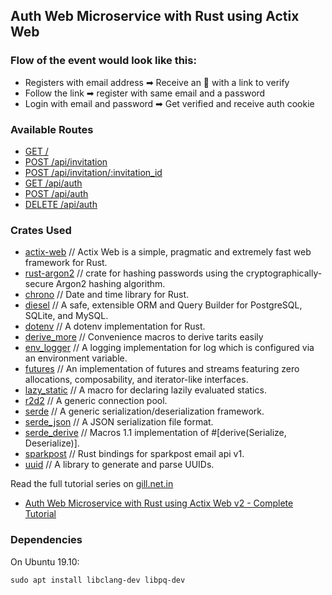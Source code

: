 ## Auth Web Microservice with Rust using Actix Web

### Flow of the event would look like this:

- Registers with email address ➡ Receive an 📨 with a link to verify
- Follow the link ➡ register with same email and a password
- Login with email and password ➡ Get verified and receive auth cookie

### Available Routes

- [GET /](http://localhost:8080/)
- [POST /api/invitation](http://localhost:8080/api/invitation)
- [POST /api/invitation/:invitation_id](http://localhost:8080/api/invitation/:invitation_id)
- [GET /api/auth](http://localhost:8080/api/auth)
- [POST /api/auth](http://localhost:8080/api/auth)
- [DELETE /api/auth](http://localhost:8080/api/auth)

### Crates Used

- [actix-web](https://crates.io/crates/actix-web) // Actix Web is a simple, pragmatic and extremely fast web framework for Rust.
- [rust-argon2](https://crates.io/crates/rust-argon2) // crate for hashing passwords using the cryptographically-secure Argon2 hashing algorithm.
- [chrono](https://crates.io/crates/chrono) // Date and time library for Rust.
- [diesel](https://crates.io/crates/diesel) // A safe, extensible ORM and Query Builder for PostgreSQL, SQLite, and MySQL.
- [dotenv](https://crates.io/crates/dotenv) // A dotenv implementation for Rust.
- [derive_more](https://crates.io/crates/derive_more) // Convenience macros to derive tarits easily
- [env_logger](https://crates.io/crates/env_logger) // A logging implementation for log which is configured via an environment variable.
- [futures](https://crates.io/crates/futures) // An implementation of futures and streams featuring zero allocations, composability, and iterator-like interfaces.
- [lazy_static](https://docs.rs/lazy_static) // A macro for declaring lazily evaluated statics.
- [r2d2](https://crates.io/crates/r2d2) // A generic connection pool.
- [serde](https://crates.io/crates/serde) // A generic serialization/deserialization framework.
- [serde_json](https://crates.io/crates/serde_json) // A JSON serialization file format.
- [serde_derive](https://crates.io/crates/serde_derive) // Macros 1.1 implementation of #[derive(Serialize, Deserialize)].
- [sparkpost](https://crates.io/crates/sparkpost) // Rust bindings for sparkpost email api v1.
- [uuid](https://crates.io/crates/uuid) // A library to generate and parse UUIDs.

Read the full tutorial series on [gill.net.in](https://gill.net.in)

- [Auth Web Microservice with Rust using Actix Web v2 - Complete Tutorial](https://gill.net.in/posts/auth-microservice-rust-actix-web1.0-diesel-complete-tutorial/)

### Dependencies

On Ubuntu 19.10:

```
sudo apt install libclang-dev libpq-dev
```
